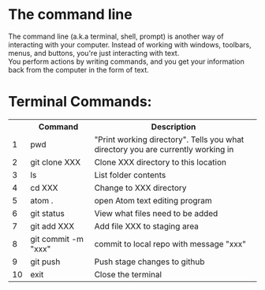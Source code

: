 <!doctype html>
<html lang="en">
  <Head>
    <title>Command-line</title>
  </head>
<body>
<h1>The command line</h1>
The command line (a.k.a terminal, shell, prompt) is another way of interacting with your computer. Instead of working with windows, toolbars, menus, and buttons, you're just interacting with text.
<br>
You perform actions by writing commands, and you get your information back from the computer in the form of text.</p>

<h1> Terminal Commands: </h1>

<table>
  <tr>
    <th> </th>
    <th>Command</th>
    <th>Description</th>
  </tr>
  <tr>
    <td>1</td>
    <td>pwd</td>
    <td>"Print working directory". Tells you what directory you are currently working in </td>
  </tr>
  <tr>
    <td>2</td>
    <td>git clone XXX</td>
    <td>Clone XXX directory to this location </td>
  </tr>
  <tr>
    <td>3</td>
    <td>ls</td>
    <td>List folder contents</td>
  </tr>
  <tr>
    <td>4</td>
    <td>cd XXX</td>
    <td>Change to XXX directory</td>
  </tr>
  <tr>
    <td>5</td>
    <td>atom . </td>
    <td>open Atom text editing program </td>
  </tr>
  <tr>
    <td>6</td>
    <td>git status</td>
    <td>View what files need to be added</td>
  </tr>
  <tr>
    <td>7</td>
    <td>git add XXX</td>
    <td>Add file XXX to staging area</td>
  </tr>
  <tr>
    <td>8</td>
    <td>git commit -m "xxx"</td>
    <td>commit to local repo with message "xxx"</td>
  </tr>
  <tr>
    <td>9</td>
    <td>git push</td>
    <td>Push stage changes to github </td>
  </tr>
  <tr>
    <td>10</td>
    <td>exit</td>
    <td>Close the terminal</td>
  </tr>
 </table>
</body>
</html>
